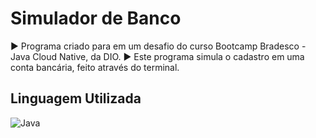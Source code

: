 # Simulador de Banco

▶️ Programa criado para em um desafio do curso Bootcamp Bradesco - Java Cloud Native, da DIO.
▶️ Este programa simula o cadastro em uma conta bancária, feito através do terminal.

## Linguagem Utilizada

![Java](https://img.shields.io/badge/java-%23ED8B00.svg?style=for-the-badge&logo=openjdk&logoColor=white)
